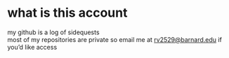 # what is this account

my github is a log of sidequests  
most of my repositories are private so email me at [rv2529@barnard.edu](mailto:rv2529@barnard.edu) if you’d like access
